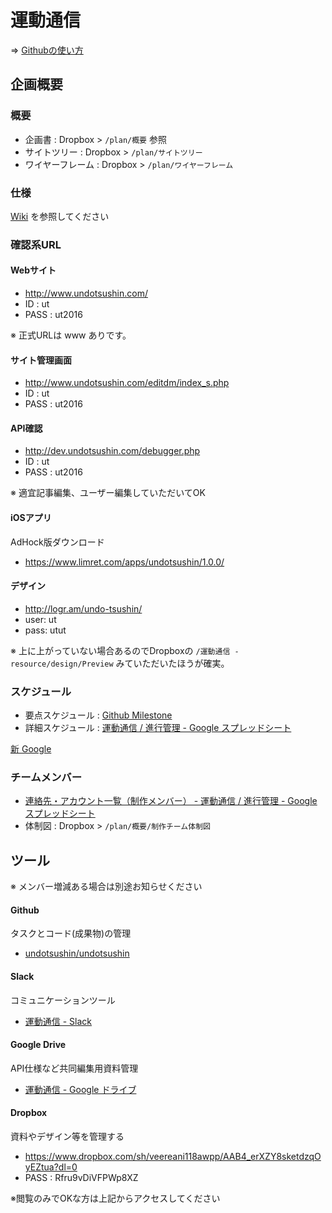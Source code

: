 # 運動通信

=> [Githubの使い方](https://github.com/undotsushin/undotsushin/wiki/intro-howto-github)

## 企画概要

### 概要

- 企画書 : Dropbox > `/plan/概要` 参照
- サイトツリー : Dropbox > `/plan/サイトツリー`
- ワイヤーフレーム : Dropbox > `/plan/ワイヤーフレーム`


### 仕様

[Wiki](https://github.com/undotsushin/undotsushin/wiki) を参照してください


### 確認系URL

#### Webサイト

- http://www.undotsushin.com/
- ID : ut
- PASS : ut2016

※ 正式URLは www ありです。

#### サイト管理画面

- http://www.undotsushin.com/editdm/index_s.php
- ID : ut
- PASS : ut2016

#### API確認

- http://dev.undotsushin.com/debugger.php
- ID : ut
- PASS : ut2016

※ 適宜記事編集、ユーザー編集していただいてOK

#### iOSアプリ

AdHock版ダウンロード

- https://www.limret.com/apps/undotsushin/1.0.0/


#### デザイン

- http://logr.am/undo-tsushin/
- user: ut
- pass: utut

※ 上に上がっていない場合あるのでDropboxの `/運動通信 - resource/design/Preview` みていただいたほうが確実。


### スケジュール

- 要点スケジュール : [Github Milestone](https://github.com/undotsushin/undotsushin/milestones)
- 詳細スケジュール : [運動通信 / 進行管理 - Google スプレッドシート](https://docs.google.com/spreadsheets/d/1m5knqkvZKsB2WEkGCWdRTAMD17JipsK1KejTNgQsO10/edit#gid=407766018)

[新 Google](https://docs.google.com/spreadsheets/d/1jA_-Ud7mTDfvb8U07fmMbvxIZaKQ7L86-JYWL8Y5JCE/edit#gid=1424394789)

### チームメンバー

- [連絡先・アカウント一覧（制作メンバー） - 運動通信 / 進行管理 - Google スプレッドシート](https://docs.google.com/spreadsheets/d/1m5knqkvZKsB2WEkGCWdRTAMD17JipsK1KejTNgQsO10/edit#gid=591784374)
- 体制図 : Dropbox > `/plan/概要/制作チーム体制図`


## ツール

※ メンバー増減ある場合は別途お知らせください

#### Github

タスクとコード(成果物)の管理

- [undotsushin/undotsushin](https://github.com/undotsushin/undotsushin)

#### Slack

コミュニケーションツール

- [運動通信 - Slack](https://undo-tsushin.slack.com/messages)

#### Google Drive

API仕様など共同編集用資料管理

- [運動通信 - Google ドライブ](https://drive.google.com/drive/folders/0B6-lRTwlnbq-MGJxa0d4OWhuSjg)

#### Dropbox

資料やデザイン等を管理する

- https://www.dropbox.com/sh/veereani118awpp/AAB4_erXZY8sketdzqOyEZtua?dl=0
- PASS : Rfru9vDiVFPWp8XZ

※閲覧のみでOKな方は上記からアクセスしてください
